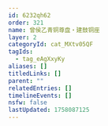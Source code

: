 ```yaml
---
id: 6232qh62
order: 321
name: 曾侯乙青铜尊盘・建鼓铜座
layer: 2
categoryId: cat_MXtv05QF
tagIds:
  - tag_eAgXxyKy
aliases: []
titledLinks: []
parent: ""
relatedEntries: []
timelineEvents: []
nsfw: false
lastUpdated: 1758087125
---
```


